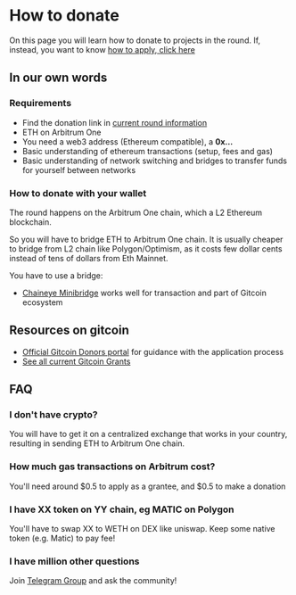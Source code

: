 # How to donate

On this page you will learn how to donate to projects in the round.
If, instead, you want to know [how to apply, click here](./how-to-join.md)

## In our own words

### Requirements
 - Find the donation link in [current round information](./current-round-info.md)
 - ETH on Arbitrum One
 - You need a web3 address (Ethereum compatible), a **0x...**
 - Basic understanding of ethereum transactions (setup, fees and gas)
 - Basic understanding of network switching and bridges to transfer funds
   for yourself between networks

### How to donate with your wallet

The round happens on the Arbitrum One chain, which a L2 Ethereum blockchain.

So you will have to bridge ETH to Arbitrum One chain.
It is usually cheaper to bridge from L2 chain like Polygon/Optimism, as it costs few dollar cents instead of tens of dollars from Eth Mainnet.  

You have to use a bridge:
 - [Chaineye Minibridge](https://minibridge.chaineye.tools/) works well for transaction and part of Gitcoin ecosystem


## Resources on gitcoin

 - [Official Gitcoin Donors portal](https://grants-portal.gitcoin.co/gitcoin-grants-donor-portal) for guidance with the application process
 - [See all current Gitcoin Grants](https://grants.gitcoin.co/)

## FAQ

### I don't have crypto?

You will have to get it on a centralized exchange that works in your country, resulting in sending ETH to Arbitrum One chain.

### How much gas transactions on Arbitrum cost?

You'll need around $0.5 to apply as a grantee, and $0.5 to make a donation

### I have XX token on YY chain, eg MATIC on Polygon

You'll have to swap XX to WETH on DEX like uniswap. Keep some native token (e.g. Matic) to pay fee!

### I have million other questions

Join [Telegram Group](https://t.me/despaceqf) and ask the community!
